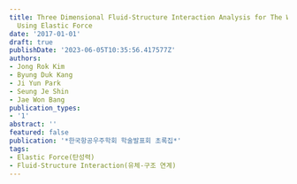 ```yaml
---
title: Three Dimensional Fluid-Structure Interaction Analysis for The Wing's Deployment
  Using Elastic Force
date: '2017-01-01'
draft: true
publishDate: '2023-06-05T10:35:56.417577Z'
authors:
- Jong Rok Kim
- Byung Duk Kang
- Ji Yun Park
- Seung Je Shin
- Jae Won Bang
publication_types:
- '1'
abstract: ''
featured: false
publication: '*한국항공우주학회 학술발표회 초록집*'
tags:
- Elastic Force(탄성력)
- Fluid-Structure Interaction(유체-구조 연계)
---
```



